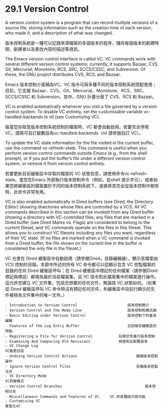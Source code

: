 # 29.1 Version Control

A version control system is a program that can record multiple versions of a source file, storing information such as the creation time of each version, who made it, and a description of what was changed.

版本控制系統是一種可以記錄來源檔案的多個版本的程序，儲存每個版本的創建時間、創建者以及更改內容的描述等資訊。

The Emacs version control interface is called VC. VC commands work with several different version control systems; currently, it supports Bazaar, CVS, Git, Mercurial, Monotone, RCS, SRC, SCCS/CSSC, and Subversion. Of these, the GNU project distributes CVS, RCS, and Bazaar.

Emacs 版本控制介面稱為VC。VC 指令可與多種不同的版本控制系統搭配使用；目前，它支援 Bazaar、CVS、Git、Mercurial、Monotone、RCS、SRC、SCCS/CSSC 和 Subversion。其中，GNU 計畫分發了 CVS、RCS 和 Bazaar。

VC is enabled automatically whenever you visit a file governed by a version control system. To disable VC entirely, set the customizable variable vc-handled-backends to nil (see Customizing VC).

每當您存取受版本控制系統控制的檔案時，VC 都會自動啟用。若要完全停用 VC，請將可自訂變數設為vc-handled-backends（nil 請參閱自訂 VC）。

To update the VC state information for the file visited in the current buffer, use the command vc-refresh-state. This command is useful when you perform version control commands outside Emacs (e.g., from the shell prompt), or if you put the buffer’s file under a different version control system, or remove it from version control entirely.

若要更新目前緩衝區中存取的檔案的 VC 狀態信息，請使用命令vc-refresh-state。當您在Emacs 外部執行版本控制命令（例如，從shell 提示字元），或者如果您將緩衝區的檔案置於不同的版本控制系統下，或者將其完全從版本控制中刪除時，此命令非常有用。

VC is also enabled automatically in Dired buffers (see Dired, the Directory Editor) showing directories whose files are controlled by a VCS. All VC commands described in this section can be invoked from any Dired buffer showing a directory with VC-controlled files; any files that are marked in a Dired buffer (see Dired Marks vs. Flags) are considered to belong to the current fileset, and VC commands operate on the files in this fileset. This allows you to construct VC filesets including any files you want, regardless of their VC state. (If no files are marked when a VC command is invoked from a Dired buffer, the file shown on the current line in the buffer is considered the only file in the fileset.)

VC 也會在 Dired 緩衝區中自動啟用（請參閱Dired，目錄編輯器），顯示其檔案由 VCS 控制的目錄。本節中所述的所有 VC 命令都可以從顯示包含 VC 控製檔案的目錄的任何 Dired 緩衝區呼叫；在 Dired 緩衝區中標記的任何檔案（請參閱Dired 標記與標誌）都視為屬於目前檔案集，且 VC 指令對此檔案集中的檔案進行操作。這允許您建立 VC 文件集，包括您想要的任何文件，無論其 VC 狀態如何。（如果從 Dired 緩衝區呼叫 VC 命令時沒有標記任何文件，則緩衝區中目前行顯示的文件被視為文件集中的唯一文件。）

	- Introduction to Version Control 						版本控制簡介
	- Version Control and the Mode Line 					版本控制和模式線
	- Basic Editing under Version Control					版本控制下的基本編輯
	- Features of the Log Entry Buffer						日誌條目緩衝區的特點
	- Registering a File for Version Control			註冊文件進行版本控制
	- Examining And Comparing Old Revisions				檢查和比較舊版本
	- VC Change Log																VC變更日誌
	- Undoing Version Control Actions							撤銷版本控制操作
	- Ignore Version Control Files								忽略版本控製文件
	- VC Directory Mode														VC目錄模式
	- Version Control Branches										版本控制分支
	- Miscellaneous Commands and Features of VC		VC 的各種指令與功能
	- Customizing VC															客製化VC
